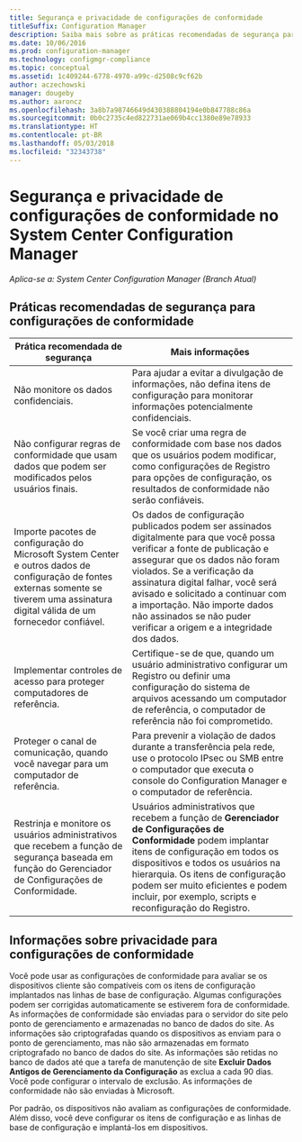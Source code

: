 ```yaml
---
title: Segurança e privacidade de configurações de conformidade
titleSuffix: Configuration Manager
description: Saiba mais sobre as práticas recomendadas de segurança para as configurações de conformidade no System Center Configuration Manager.
ms.date: 10/06/2016
ms.prod: configuration-manager
ms.technology: configmgr-compliance
ms.topic: conceptual
ms.assetid: 1c409244-6778-4970-a99c-d2508c9cf62b
author: aczechowski
manager: dougeby
ms.author: aaroncz
ms.openlocfilehash: 3a8b7a98746649d430388804194e0b847788c86a
ms.sourcegitcommit: 0b0c2735c4ed822731ae069b4cc1380e89e78933
ms.translationtype: HT
ms.contentlocale: pt-BR
ms.lasthandoff: 05/03/2018
ms.locfileid: "32343738"
---
```

# <a name="security-and-privacy-for-compliance-settings-in-system-center-configuration-manager"></a>Segurança e privacidade de configurações de conformidade no System Center Configuration Manager

*Aplica-se a: System Center Configuration Manager (Branch Atual)*


## <a name="security-best-practices-for-compliance-settings"></a>Práticas recomendadas de segurança para configurações de conformidade  

|Prática recomendada de segurança|Mais informações|  
|----------------------------|----------------------|  
|Não monitore os dados confidenciais.|Para ajudar a evitar a divulgação de informações, não defina itens de configuração para monitorar informações potencialmente confidenciais.|  
|Não configurar regras de conformidade que usam dados que podem ser modificados pelos usuários finais.|Se você criar uma regra de conformidade com base nos dados que os usuários podem modificar, como configurações de Registro para opções de configuração, os resultados de conformidade não serão confiáveis.|  
|Importe pacotes de configuração do Microsoft System Center e outros dados de configuração de fontes externas somente se tiverem uma assinatura digital válida de um fornecedor confiável.|Os dados de configuração publicados podem ser assinados digitalmente para que você possa verificar a fonte de publicação e assegurar que os dados não foram violados. Se a verificação da assinatura digital falhar, você será avisado e solicitado a continuar com a importação. Não importe dados não assinados se não puder verificar a origem e a integridade dos dados.|  
|Implementar controles de acesso para proteger computadores de referência.|Certifique-se de que, quando um usuário administrativo configurar um Registro ou definir uma configuração do sistema de arquivos acessando um computador de referência, o computador de referência não foi comprometido.|  
|Proteger o canal de comunicação, quando você navegar para um computador de referência.|Para prevenir a violação de dados durante a transferência pela rede, use o protocolo IPsec ou SMB entre o computador que executa o console do Configuration Manager e o computador de referência.|  
|Restrinja e monitore os usuários administrativos que recebem a função de segurança baseada em função do Gerenciador de Configurações de Conformidade.|Usuários administrativos que recebem a função de **Gerenciador de Configurações de Conformidade** podem implantar itens de configuração em todos os dispositivos e todos os usuários na hierarquia. Os itens de configuração podem ser muito eficientes e podem incluir, por exemplo, scripts e reconfiguração do Registro.|  

## <a name="privacy-information-for-compliance-settings"></a>Informações sobre privacidade para configurações de conformidade  
 Você pode usar as configurações de conformidade para avaliar se os dispositivos cliente são compatíveis com os itens de configuração implantados nas linhas de base de configuração. Algumas configurações podem ser corrigidas automaticamente se estiverem fora de conformidade. As informações de conformidade são enviadas para o servidor do site pelo ponto de gerenciamento e armazenadas no banco de dados do site. As informações são criptografadas quando os dispositivos as enviam para o ponto de gerenciamento, mas não são armazenadas em formato criptografado no banco de dados do site. As informações são retidas no banco de dados até que a tarefa de manutenção de site **Excluir Dados Antigos de Gerenciamento da Configuração** as exclua a cada 90 dias. Você pode configurar o intervalo de exclusão. As informações de conformidade não são enviadas à Microsoft.  

 Por padrão, os dispositivos não avaliam as configurações de conformidade. Além disso, você deve configurar os itens de configuração e as linhas de base de configuração e implantá-los em dispositivos.  
